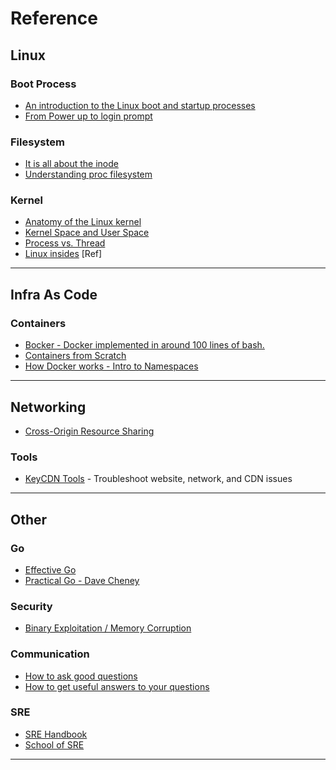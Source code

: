 # Reference

## Linux

### Boot Process

- [An introduction to the Linux boot and startup processes](https://opensource.com/article/17/2/linux-boot-and-startup)
- [From Power up to login prompt](http://www.scott-a-s.com/files/linux_boot.pdf)

### Filesystem

- [It is all about the inode](https://developer.ibm.com/articles/au-speakingunix14/)
- [Understanding proc filesystem](https://syedali.net/2013/08/20/understanding-proc-filesystem)

### Kernel

- [Anatomy of the Linux kernel](https://developer.ibm.com/articles/l-linux-kernel/)
- [Kernel Space and User Space](http://learnlinuxconcepts.blogspot.com/2014/02/kernel-space-and-user-space.html)
- [Process vs. Thread](https://www.baeldung.com/linux/process-vs-thread)
- [Linux insides](https://github.com/0xAX/linux-insides) [Ref]

---

## Infra As Code

### Containers

- [Bocker - Docker implemented in around 100 lines of bash.](https://github.com/p8952/bocker)
- [Containers from Scratch](https://ericchiang.github.io/post/containers-from-scratch/)
- [How Docker works - Intro to Namespaces](https://www.youtube.com/watch?v=-YnMr1lj4Z8)

---

## Networking

- [Cross-Origin Resource Sharing](https://developer.mozilla.org/en-US/docs/Web/HTTP/CORS)

### Tools

- [KeyCDN Tools](https://tools.keycdn.com/) - Troubleshoot website, network, and CDN issues

---

## Other

### Go

- [Effective Go](https://go.dev/doc/effective_go)
- [Practical Go - Dave Cheney](https://dave.cheney.net/practical-go/presentations/qcon-china.html)

### Security

- [Binary Exploitation / Memory Corruption](https://www.youtube.com/playlist?app=desktop&list=PLhixgUqwRTjxglIswKp9mpkfPNfHkzyeN)

### Communication

- [How to ask good questions](https://jvns.ca/blog/good-questions/?utm_source=pocket_mylist)
- [How to get useful answers to your questions](https://jvns.ca/blog/2021/10/21/how-to-get-useful-answers-to-your-questions/?utm_source=pocket_mylist)

### SRE

- [SRE Handbook](https://s905060.gitbooks.io/site-reliability-engineer-handbook/content/)
- [School of SRE](https://linkedin.github.io/school-of-sre/)

---
